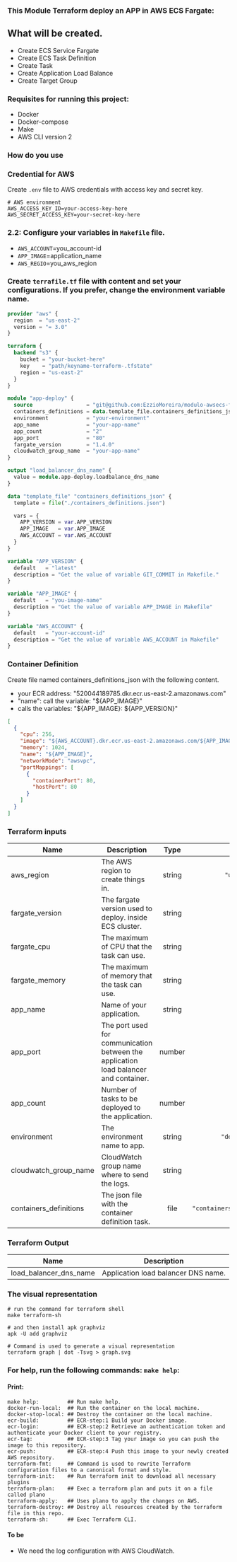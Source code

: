 ### This Module Terraform deploy an APP in AWS ECS Fargate:

## What will be created.
* Create ECS Service Fargate
* Create ECS Task Definition
* Create Task
* Create Application Load Balance
* Create Target Group

### Requisites for running this project:
- Docker
- Docker-compose
- Make
- AWS CLI version 2

### How do you use
### Credential for AWS
Create `.env` file to AWS credentials with access key and secret key.
```shell
# AWS environment
AWS_ACCESS_KEY_ID=your-access-key-here
AWS_SECRET_ACCESS_KEY=your-secret-key-here
```

### 2.2: Configure your variables in `Makefile` file.
- `AWS_ACCOUNT`=you_account-id
- `APP_IMAGE`=application_name
- `AWS_REGIO`=you_aws_region

### Create `terrafile.tf` file with content and set your configurations. If you prefer, change the environment variable name.
```terraform
provider "aws" {
  region  = "us-east-2"
  version = "= 3.0"
}

terraform {
  backend "s3" {
    bucket = "your-bucket-here"
    key    = "path/keyname-terraform-.tfstate"
    region = "us-east-2"
  }
} 

module "app-deploy" {
  source                 = "git@github.com:EzzioMoreira/modulo-awsecs-fargate.git?ref=v1.4"
  containers_definitions = data.template_file.containers_definitions_json.rendered
  environment            = "your-environment"
  app_name               = "your-app-name"
  app_count              = "2"
  app_port               = "80"
  fargate_version        = "1.4.0"
  cloudwatch_group_name  = "your-app-name"
}

output "load_balancer_dns_name" {
  value = module.app-deploy.loadbalance_dns_name
}

data "template_file" "containers_definitions_json" {
  template = file("./containers_definitions.json")

  vars = {
    APP_VERSION = var.APP_VERSION
    APP_IMAGE   = var.APP_IMAGE
    AWS_ACCOUNT = var.AWS_ACCOUNT
  }
}

variable "APP_VERSION" {
  default   = "latest"
  description = "Get the value of variable GIT_COMMIT in Makefile."
}

variable "APP_IMAGE" {
  default   = "you-image-name"
  description = "Get the value of variable APP_IMAGE in Makefile"
}

variable "AWS_ACCOUNT" {
  default   = "your-account-id"
  description = "Get the value of variable AWS_ACCOUNT in Makefile"
}

```
### Container Definition
Create file named containers_definitions_json with the following content.
- your ECR address:           "520044189785.dkr.ecr.us-east-2.amazonaws.com"
- "name": call the variable:  "${APP_IMAGE}"
- calls the variables:        "${APP_IMAGE}: ${APP_VERSION}"
```json
[
  {
    "cpu": 256,
    "image": "${AWS_ACCOUNT}.dkr.ecr.us-east-2.amazonaws.com/${APP_IMAGE}:${APP_VERSION}",
    "memory": 1024,
    "name": "${APP_IMAGE}",
    "networkMode": "awsvpc",
    "portMappings": [
      {
        "containerPort": 80,
        "hostPort": 80
      }
    ]
  }
]
```

### Terraform inputs

| Name | Description | Type | Default | Required |
|------|-------------|:----:|:-----:|:-----:|
| aws\_region | The AWS region to create things in. | string | `"us-east-2"` | no |
| fargate\_version | The fargate version used to deploy. inside ECS cluster. | string | `"1.3.0"` | no |
| fargate\_cpu | The maximum of CPU that the task can use. | string | 1024 | no |
| fargate\_memory | The maximum of memory that the task can use. | string | `"2048"` | no |
| app\_name | Name of your application. | string | `"empty"` | yes |
| app\_port | The port used for communication between the application load balancer and container. | number | `"80"` | no |
| app\_count | Number of tasks to be deployed to the application. | number | `"1"` | no |
| environment | The environment name to app. | string | `"development"` | no |
| cloudwatch\_group_name | CloudWatch group name where to send the logs. | string | `"empty"`| yes | 
| containers\_definitions | The json file with the container definition task. | file | `"containers_definitions.json"` | yes ||

### Terraform Output

| Name | Description |
|:------:|:-------------:|
| load\_balancer\_dns\_name | Application load balancer DNS name.  ||

### The visual representation
```shell
# run the command for terraform shell
make terraform-sh

# and then install apk graphviz
apk -U add graphviz

# Command is used to generate a visual representation
terraform graph | dot -Tsvg > graph.svg
```
### For help, run the following commands: `make help`:
#### Print:

```make
make help:         ## Run make help.
docker-run-local:  ## Run the container on the local machine.
docker-stop-local: ## Destroy the container on the local machine.
ecr-build:         ## ECR-step:1 Build your Docker image.
ecr-login:         ## ECR-step:2 Retrieve an authentication token and authenticate your Docker client to your registry.
ecr-tag:           ## ECR-step:3 Tag your image so you can push the image to this repository.
ecr-push:          ## ECR-step:4 Push this image to your newly created AWS repository.
terraform-fmt:     ## Command is used to rewrite Terraform configuration files to a canonical format and style.
terraform-init:    ## Run terraform init to download all necessary plugins
terraform-plan:    ## Exec a terraform plan and puts it on a file called plano
terraform-apply:   ## Uses plano to apply the changes on AWS.
terraform-destroy: ## Destroy all resources created by the terraform file in this repo.
terraform-sh:      ## Exec Terraform CLI.
```

#### To be
- We need the log configuration with AWS CloudWatch.
